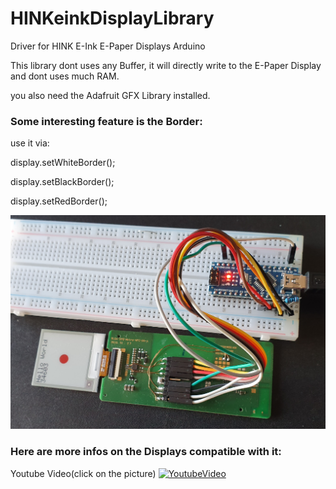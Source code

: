 # HINKeinkDisplayLibrary
Driver for HINK E-Ink E-Paper Displays Arduino


This library dont uses any Buffer, it will directly write to the E-Paper Display and dont uses much RAM.

you also need the Adafruit GFX Library installed.


### Some interesting feature is the Border:
use it via:

display.setWhiteBorder();

display.setBlackBorder();

display.setRedBorder();

![Image of E-Paper Display](https://raw.githubusercontent.com/atc1441/HINKeinkDisplayLibrary/master/20200413_135931.jpg)

### Here are more infos on the Displays compatible with it:
Youtube Video(click on the picture)
[![YoutubeVideo](https://img.youtube.com/vi/p28IE1oAKGQ/0.jpg)](https://www.youtube.com/watch?v=p28IE1oAKGQ)
